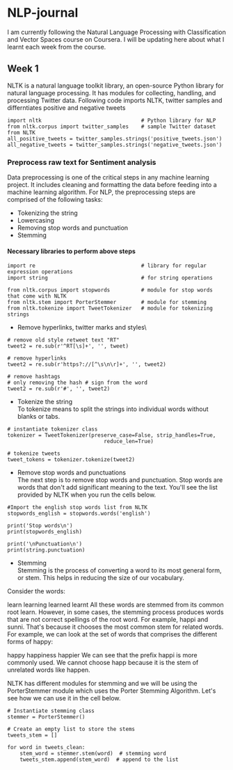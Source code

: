 # NLP-journal
I am currently following the Natural Language Processing with Classification and Vector Spaces course on Coursera. I will be updating here about what I learnt each week from the course.

## Week 1
NLTK is a natural language toolkit library, an open-source Python library for natural language processing. It has modules for collecting, handling, and processing Twitter data.
Following code imports NLTK, twitter samples and differntiates positive and negative tweets
```
import nltk                                # Python library for NLP
from nltk.corpus import twitter_samples    # sample Twitter dataset from NLTK
all_positive_tweets = twitter_samples.strings('positive_tweets.json')
all_negative_tweets = twitter_samples.strings('negative_tweets.json')
```
### Preprocess raw text for Sentiment analysis
Data preprocessing is one of the critical steps in any machine learning project. It includes cleaning and formatting the data before feeding into a machine learning algorithm. For NLP, the preprocessing steps are comprised of the following tasks:

* Tokenizing the string
* Lowercasing
* Removing stop words and punctuation
* Stemming

#### Necessary libraries to perform above steps
```
import re                                  # library for regular expression operations
import string                              # for string operations

from nltk.corpus import stopwords          # module for stop words that come with NLTK
from nltk.stem import PorterStemmer        # module for stemming
from nltk.tokenize import TweetTokenizer   # module for tokenizing strings
```

* Remove hyperlinks, twitter marks and styles\
```
# remove old style retweet text "RT"
tweet2 = re.sub(r'^RT[\s]+', '', tweet)

# remove hyperlinks
tweet2 = re.sub(r'https?://[^\s\n\r]+', '', tweet2)

# remove hashtags
# only removing the hash # sign from the word
tweet2 = re.sub(r'#', '', tweet2)
```
* Tokenize the string\
To tokenize means to split the strings into individual words without blanks or tabs.
```
# instantiate tokenizer class
tokenizer = TweetTokenizer(preserve_case=False, strip_handles=True,
                               reduce_len=True)

# tokenize tweets
tweet_tokens = tokenizer.tokenize(tweet2)
```
* Remove stop words and punctuations\
The next step is to remove stop words and punctuation. Stop words are words that don't add significant meaning to the text. You'll see the list provided by NLTK when you run the cells below.
```
#Import the english stop words list from NLTK
stopwords_english = stopwords.words('english') 

print('Stop words\n')
print(stopwords_english)

print('\nPunctuation\n')
print(string.punctuation)
```
* Stemming\
Stemming is the process of converting a word to its most general form, or stem. This helps in reducing the size of our vocabulary.

Consider the words:

learn
learning
learned
learnt
All these words are stemmed from its common root learn. However, in some cases, the stemming process produces words that are not correct spellings of the root word. For example, happi and sunni. That's because it chooses the most common stem for related words. For example, we can look at the set of words that comprises the different forms of happy:

happy
happiness
happier
We can see that the prefix happi is more commonly used. We cannot choose happ because it is the stem of unrelated words like happen.

NLTK has different modules for stemming and we will be using the PorterStemmer module which uses the Porter Stemming Algorithm. Let's see how we can use it in the cell below.
```
# Instantiate stemming class
stemmer = PorterStemmer() 

# Create an empty list to store the stems
tweets_stem = [] 

for word in tweets_clean:
    stem_word = stemmer.stem(word)  # stemming word
    tweets_stem.append(stem_word)  # append to the list
```


